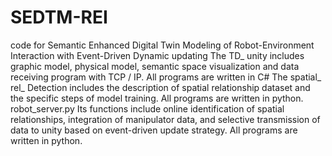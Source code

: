 # SEDTM-REI
code for Semantic Enhanced Digital Twin Modeling of Robot-Environment Interaction with Event-Driven Dynamic updating
The TD_ unity includes graphic model, physical model, semantic space visualization and data receiving program with TCP / IP. All programs are written in C#
The spatial_ rel_ Detection includes the description of spatial relationship dataset and the specific steps of model training. All programs are written in python.
robot_server.py  Its functions include online identification of spatial relationships, integration of manipulator data, and selective transmission of data to unity based on event-driven update strategy. All programs are written in python.
